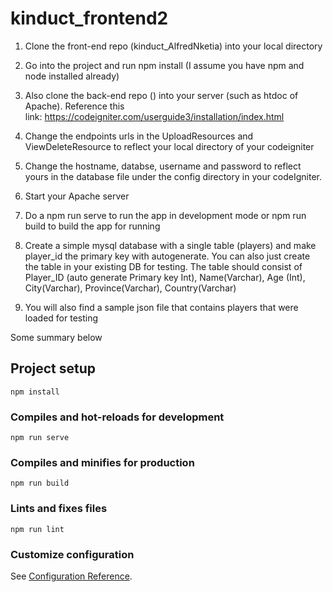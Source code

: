 kinduct_frontend2
=================

1.  Clone the front-end repo (kinduct_AlfredNketia) into your local directory

2.  Go into the project and run npm install (I assume you have npm and node
    installed already)

3.  Also clone the back-end repo () into your server (such as htdoc of Apache).
    Reference this
    link: <https://codeigniter.com/userguide3/installation/index.html>

4.  Change the endpoints urls in the UploadResources and ViewDeleteResource to
    reflect your local directory of your codeigniter

5.  Change the hostname, databse, username and password to reflect yours in the
    database file under the config directory in your codeIgniter.

6.  Start your Apache server

7.  Do a npm run serve to run the app in development mode or npm run build to
    build the app for running

8.  Create a simple mysql database with a single table (players) and make
    player_id the primary key with autogenerate. You can also just create the
    table in your existing DB for testing. The table should consist of Player_ID
    (auto generate Primary key Int), Name(Varchar), Age (Int), City(Varchar),
    Province(Varchar), Country(Varchar)

9.  You will also find a sample json file that contains players that were loaded
    for testing

Some summary below

Project setup
-------------

~~~~~~~~~~~~~~~~~~~~~~~~~~~~~~~~~~~~~~~~~~~~~~~~~~~~~~~~~~~~~~~~~~~~~~~~~~~~~~~~
npm install
~~~~~~~~~~~~~~~~~~~~~~~~~~~~~~~~~~~~~~~~~~~~~~~~~~~~~~~~~~~~~~~~~~~~~~~~~~~~~~~~

### Compiles and hot-reloads for development

~~~~~~~~~~~~~~~~~~~~~~~~~~~~~~~~~~~~~~~~~~~~~~~~~~~~~~~~~~~~~~~~~~~~~~~~~~~~~~~~
npm run serve
~~~~~~~~~~~~~~~~~~~~~~~~~~~~~~~~~~~~~~~~~~~~~~~~~~~~~~~~~~~~~~~~~~~~~~~~~~~~~~~~

### Compiles and minifies for production

~~~~~~~~~~~~~~~~~~~~~~~~~~~~~~~~~~~~~~~~~~~~~~~~~~~~~~~~~~~~~~~~~~~~~~~~~~~~~~~~
npm run build
~~~~~~~~~~~~~~~~~~~~~~~~~~~~~~~~~~~~~~~~~~~~~~~~~~~~~~~~~~~~~~~~~~~~~~~~~~~~~~~~

### Lints and fixes files

~~~~~~~~~~~~~~~~~~~~~~~~~~~~~~~~~~~~~~~~~~~~~~~~~~~~~~~~~~~~~~~~~~~~~~~~~~~~~~~~
npm run lint
~~~~~~~~~~~~~~~~~~~~~~~~~~~~~~~~~~~~~~~~~~~~~~~~~~~~~~~~~~~~~~~~~~~~~~~~~~~~~~~~

### Customize configuration

See [Configuration Reference](https://cli.vuejs.org/config/).
